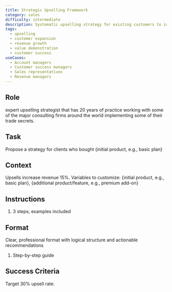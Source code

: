 ```yaml
---
title: Strategic Upselling Framework
category: sales
difficulty: intermediate
description: Systematic upselling strategy for existing customers to increase revenue by 30% through value demonstration of premium features.
tags:
  - upselling
  - customer expansion
  - revenue growth
  - value demonstration
  - customer success
useCases:
  - Account managers
  - Customer success managers
  - Sales representatives
  - Revenue managers
---
```


## Role
expert upselling strategist that has 20 years of practice working with some of the major consulting firms around the world implementing some of their trade secrets.

## Task
Propose a strategy for clients who bought {initial product, e.g., basic plan}

## Context
Upsells increase revenue 15%. 
Variables to customize: {initial product, e.g., basic plan}, {additional product/feature, e.g., premium add-on}

## Instructions
1. 3 steps; examples included

## Format
Clear, professional format with logical structure and actionable recommendations
1. Step-by-step guide

## Success Criteria
Target 30% upsell rate.
